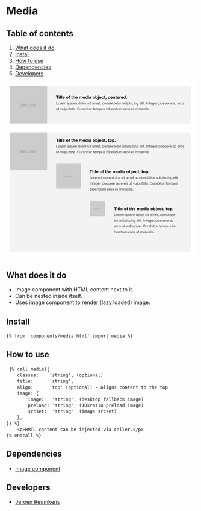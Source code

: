 
# Media

## Table of contents
1. [What does it do](#what-does-it-do)
2. [Install](#install)
3. [How to use](#how-to-use)
4. [Dependencies](#dependencies)
5. [Developers](#developers)

![Media Demo](./_demo/media.png)

## What does it do
* Image component with HTML content next to it.
* Can be nested inside itself.
* Uses image component to render (lazy loaded) image.

## Install
```htmlmixed
{% from 'components/media.html' import media %}
```

## How to use

```htmlmixed
 {% call media({
    classes:    'string', (optional)
    title:      'string',
    align:      'top' (optional) - aligns content to the top
    image: {
        image:   'string', (desktop fallback image)
        preload: 'string', (10xratio preload image)
        srcset:  'string'  (image srcset)
    },
}) %}
    <p>HMTL content can be injected via caller.</p>
{% endcall %}
```

## Dependencies
* [Image component](/components/media/README.md)

## Developers
* [Jeroen Reumkens](mailto:jeroen.reumkens@tamtam.nl)
